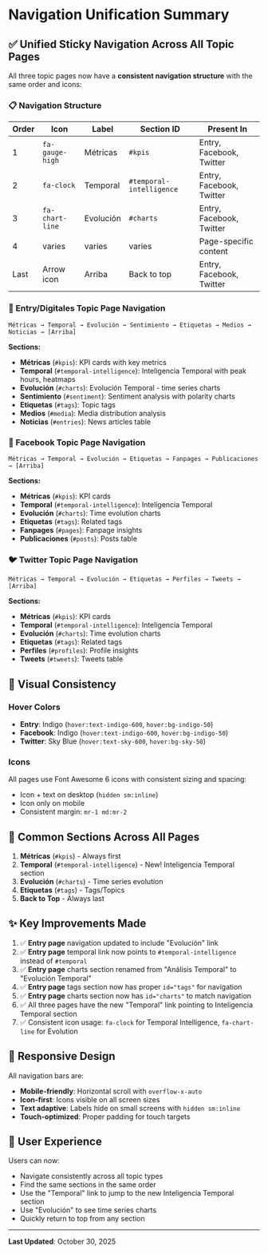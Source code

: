 # Navigation Unification Summary

## ✅ Unified Sticky Navigation Across All Topic Pages

All three topic pages now have a **consistent navigation structure** with the same order and icons:

### 📋 Navigation Structure

| Order | Icon | Label | Section ID | Present In |
|-------|------|-------|------------|------------|
| 1 | `fa-gauge-high` | Métricas | `#kpis` | Entry, Facebook, Twitter |
| 2 | `fa-clock` | Temporal | `#temporal-intelligence` | Entry, Facebook, Twitter |
| 3 | `fa-chart-line` | Evolución | `#charts` | Entry, Facebook, Twitter |
| 4 | varies | varies | varies | Page-specific content |
| Last | Arrow icon | Arriba | Back to top | Entry, Facebook, Twitter |

### 📄 Entry/Digitales Topic Page Navigation

```
Métricas → Temporal → Evolución → Sentimiento → Etiquetas → Medios → Noticias → [Arriba]
```

**Sections:**
- **Métricas** (`#kpis`): KPI cards with key metrics
- **Temporal** (`#temporal-intelligence`): Inteligencia Temporal with peak hours, heatmaps
- **Evolución** (`#charts`): Evolución Temporal - time series charts
- **Sentimiento** (`#sentiment`): Sentiment analysis with polarity charts
- **Etiquetas** (`#tags`): Topic tags
- **Medios** (`#media`): Media distribution analysis
- **Noticias** (`#entries`): News articles table

### 📘 Facebook Topic Page Navigation

```
Métricas → Temporal → Evolución → Etiquetas → Fanpages → Publicaciones → [Arriba]
```

**Sections:**
- **Métricas** (`#kpis`): KPI cards
- **Temporal** (`#temporal-intelligence`): Inteligencia Temporal
- **Evolución** (`#charts`): Time evolution charts
- **Etiquetas** (`#tags`): Related tags
- **Fanpages** (`#pages`): Fanpage insights
- **Publicaciones** (`#posts`): Posts table

### 🐦 Twitter Topic Page Navigation

```
Métricas → Temporal → Evolución → Etiquetas → Perfiles → Tweets → [Arriba]
```

**Sections:**
- **Métricas** (`#kpis`): KPI cards
- **Temporal** (`#temporal-intelligence`): Inteligencia Temporal
- **Evolución** (`#charts`): Time evolution charts
- **Etiquetas** (`#tags`): Related tags
- **Perfiles** (`#profiles`): Profile insights
- **Tweets** (`#tweets`): Tweets table

## 🎨 Visual Consistency

### Hover Colors
- **Entry**: Indigo (`hover:text-indigo-600`, `hover:bg-indigo-50`)
- **Facebook**: Indigo (`hover:text-indigo-600`, `hover:bg-indigo-50`)
- **Twitter**: Sky Blue (`hover:text-sky-600`, `hover:bg-sky-50`)

### Icons
All pages use Font Awesome 6 icons with consistent sizing and spacing:
- Icon + text on desktop (`hidden sm:inline`)
- Icon only on mobile
- Consistent margin: `mr-1 md:mr-2`

## 🔗 Common Sections Across All Pages

1. **Métricas** (`#kpis`) - Always first
2. **Temporal** (`#temporal-intelligence`) - New! Inteligencia Temporal section
3. **Evolución** (`#charts`) - Time series evolution
4. **Etiquetas** (`#tags`) - Tags/Topics
5. **Back to Top** - Always last

## ✨ Key Improvements Made

1. ✅ **Entry page** navigation updated to include "Evolución" link
2. ✅ **Entry page** temporal link now points to `#temporal-intelligence` instead of `#temporal`
3. ✅ **Entry page** charts section renamed from "Análisis Temporal" to "Evolución Temporal"
4. ✅ **Entry page** tags section now has proper `id="tags"` for navigation
5. ✅ **Entry page** charts section now has `id="charts"` to match navigation
6. ✅ All three pages have the new "Temporal" link pointing to Inteligencia Temporal section
7. ✅ Consistent icon usage: `fa-clock` for Temporal Intelligence, `fa-chart-line` for Evolution

## 📱 Responsive Design

All navigation bars are:
- **Mobile-friendly**: Horizontal scroll with `overflow-x-auto`
- **Icon-first**: Icons visible on all screen sizes
- **Text adaptive**: Labels hide on small screens with `hidden sm:inline`
- **Touch-optimized**: Proper padding for touch targets

## 🚀 User Experience

Users can now:
- Navigate consistently across all topic types
- Find the same sections in the same order
- Use the "Temporal" link to jump to the new Inteligencia Temporal section
- Use "Evolución" to see time series charts
- Quickly return to top from any section

---

**Last Updated**: October 30, 2025
